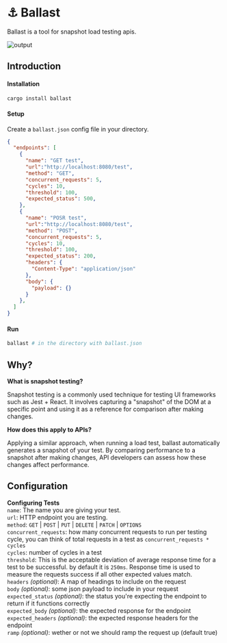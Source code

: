 
# ⚓ Ballast  
Ballast is a tool for snapshot load testing apis.

![output](https://github.com/synoet/ballast/assets/10552019/498c9ada-4d55-4074-8f82-d6c32c6f558b)



## Introduction
#### Installation
```bash
cargo install ballast
```

#### Setup
Create a `ballast.json` config file in your directory.
```json
{
  "endpoints": [
    {
      "name": "GET test",
      "url":"http://localhost:8080/test",
      "method": "GET",
      "concurrent_requests": 5,
      "cycles": 10,
      "threshold": 100,
      "expected_status": 500,
    },
    {
      "name": "POSR test",
      "url":"http://localhost:8080/test",
      "method": "POST",
      "concurrent_requests": 5,
      "cycles": 10,
      "threshold": 100,
      "expected_status": 200,
      "headers": {
        "Content-Type": "application/json"
      },
      "body": {
        "payload": {}
      }
    },
  ]
}
```

#### Run
```bash
ballast # in the directory with ballast.json
```

## Why?
**What is snapshot testing?**

Snapshot testing is a commonly used technique for testing UI frameworks such as Jest + React. It involves capturing a "snapshot" of the DOM at a specific point and using it as a reference for comparison after making changes.

**How does this apply to APIs?**

Applying a similar approach, when running a load test, ballast automatically generates a snapshot of your test. By comparing performance to a snapshot after making changes, API developers can assess how these changes affect performance.

## Configuration
**Configuring Tests**   
`name`: The name you are giving your test.   
`url`: HTTP endpoint you are testing.   
`method`: `GET` | `POST` | `PUT` | `DELETE` | `PATCH` | `OPTIONS`   
`concurrent_requests`: how many concurrent requests to run per testing cycle, you can think of total requests in a test as `concurrent_requests * cycles`   
`cycles`: number of cycles in a test   
`threshold`: This is the acceptable deviation of average response time for a test to be successful. by default it is `250ms`. Response time is used to measure the requests success if all other expected values match.   
`headers` *(optional)*: A map of headings to include on the request   
`body` *(optional)*: some json payload to include in your request   
`expected_status` *(optional)*: the status you're expecting the endpoint to return if it functions correctly   
`expected_body` *(optional)*: the expected response for the endpoint   
`expected_headers` *(optional)*: the expected response headers for the endpoint   
`ramp` *(optional)*: wether or not we should ramp the request up (default true)
